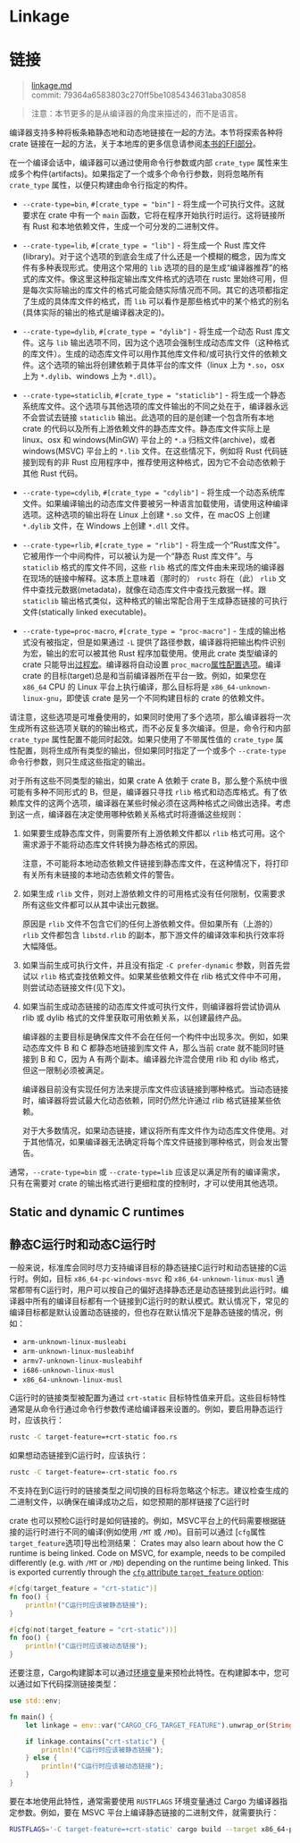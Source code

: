 # Linkage
# 链接

>[linkage.md](https://github.com/rust-lang/reference/blob/master/src/linkage.md)\
>commit: 79364a6583803c270ff5be1085434631aba30858

> 注意：本节更多的是从编译器的角度来描述的，而不是语言。

编译器支持多种将板条箱静态地和动态地链接在一起的方法。本节将探索各种将 crate 链接在一起的方法，关于本地库的更多信息请参阅[本书的FFI部分][ffi]。

[ffi]: ../book/ffi.html

在一个编译会话中，编译器可以通过使用命令行参数或内部 `crate_type` 属性来生成多个构件(artifacts)。如果指定了一个或多个命令行参数，则将忽略所有 `crate_type` 属性，以便只构建由命令行指定的构件。

* `--crate-type=bin`, `#[crate_type = "bin"]` - 将生成一个可执行文件。这就要求在 crate 中有一个 `main` 函数，它将在程序开始执行时运行。这将链接所有 Rust 和本地依赖文件，生成一个可分发的二进制文件。

* `--crate-type=lib`, `#[crate_type = "lib"]` - 将生成一个 Rust 库文件(library)。对于这个选项的到底会生成了什么还是一个模糊的概念，因为库文件有多种表现形式。使用这个常用的 `lib` 选项的目的是生成“编译器推荐”的格式的库文件。像这里这种指定输出库文件格式的选项在 rustc 里始终可用，但是每次实际输出的库文件的格式可能会随实际情况而不同。其它的选项都指定了生成的具体库文件的格式，而 `lib` 可以看作是那些格式中的某个格式的别名(具体实际的输出的格式是编译器决定的)。

* `--crate-type=dylib`, `#[crate_type = "dylib"]` - 将生成一个动态 Rust 库文件。这与 `lib` 输出选项不同，因为这个选项会强制生成动态库文件（这种格式的库文件）。生成的动态库文件可以用作其他库文件和/或可执行文件的依赖文件。这个选项的输出将创建依赖于具体平台的库文件（linux 上为 `*.so`，osx 上为 `*.dylib`、windows 上为 `*.dll`）。

* `--crate-type=staticlib`, `#[crate_type = "staticlib"]` - 将生成一个静态系统库文件。这个选项与其他选项的库文件输出的不同之处在于，编译器永远不会尝试去链接 `staticlib` 输出。此选项的目的是创建一个包含所有本地 crate 的代码以及所有上游依赖文件的静态库文件。静态库文件实际上是 linux、osx 和 windows(MinGW) 平台上的 `*.a` 归档文件(archive)，或者 windows(MSVC) 平台上的 `*.lib` 文件。在这些情况下，例如将 Rust 代码链接到现有的非 Rust 应用程序中，推荐使用这种格式，因为它不会动态依赖于其他 Rust 代码。

* `--crate-type=cdylib`, `#[crate_type = "cdylib"]` - 将生成一个动态系统库文件。如果编译输出的动态库文件要被另一种语言加载使用，请使用这种编译选项。这种选项的输出将在 Linux 上创建 `*.so` 文件，在 macOS 上创建 `*.dylib` 文件，在 Windows 上创建 `*.dll` 文件。

* `--crate-type=rlib`, `#[crate_type = "rlib"]` - 将生成一个“Rust库文件”。它被用作一个中间构件，可以被认为是一个“静态 Rust 库文件”。与 `staticlib` 格式的库文件不同，这些 `rlib` 格式的库文件由未来现场的编译器在现场的链接中解释。这本质上意味着（那时的） `rustc` 将在（此） `rlib` 文件中查找元数据(metadata)，就像在动态库文件中查找元数据一样。跟 `staticlib` 输出格式类似，这种格式的输出常配合用于生成静态链接的可执行文件(statically linked executable)。

* `--crate-type=proc-macro`, `#[crate_type = "proc-macro"]` - 生成的输出格式没有被指定，但是如果通过 `-L` 提供了路径参数，编译器将把输出构件识别为宏，输出的宏可以被其他 Rust 程序加载使用。使用此 crate 类型编译的 crate 只能导出[过程宏][procedural macros]。编译器将自动设置 `proc_macro`[属性配置选项][configuration option]。编译 crate 的目标(target)总是和当前编译器所在平台一致。例如，如果您在 `x86_64` CPU 的 Linux 平台上执行编译，那么目标将是 `x86_64-unknown-linux-gnu`，即使该 crate 是另一个不同构建目标的 crate 的依赖文件。

请注意，这些选项是可堆叠使用的，如果同时使用了多个选项，那么编译器将一次生成所有这些选项关联的的输出格式，而不必反复多次编译。但是，命令行和内部 `crate_type` 属性配置不能同时起效。如果只使用了不带属性值的 `crate_type` 属性配置，则将生成所有类型的输出，但如果同时指定了一个或多个 `--crate-type` 命令行参数，则只生成这些指定的输出。

对于所有这些不同类型的输出，如果 crate A 依赖于 crate B，那么整个系统中很可能有多种不同形式的 B，但是，编译器只寻找 `rlib` 格式和动态库格式。有了依赖库文件的这两个选项，编译器在某些时候必须在这两种格式之间做出选择。考虑到这一点，编译器在决定使用哪种依赖关系格式时将遵循这些规则：

1. 如果要生成静态库文件，则需要所有上游依赖文件都以 `rlib` 格式可用。这个需求源于不能将动态库文件转换为静态格式的原因。

   注意，不可能将本地动态依赖文件链接到静态库文件，在这种情况下，将打印有关所有未链接的本地动态依赖文件的警告。

2. 如果生成 `rlib` 文件，则对上游依赖文件的可用格式没有任何限制，仅需要求所有这些文件都可以从其中读出元数据。

   原因是 `rlib` 文件不包含它们的任何上游依赖文件。但如果所有（上游的） `rlib` 文件都包含 `libstd.rlib` 的副本，那下游文件的编译效率和执行效率将大幅降低。

3. 如果当前生成可执行文件，并且没有指定 `-C prefer-dynamic` 参数，则首先尝试以 `rlib` 格式查找依赖文件。如果某些依赖文件在 rlib 格式文件中不可用，则尝试动态链接文件(见下文)。

4. 如果当前生成动态链接的动态库文件或可执行文件，则编译器将尝试协调从 rlib 或 dylib 格式的文件里获取可用依赖关系，以创建最终产品。

   编译器的主要目标是确保库文件不会在任何一个构件中出现多次。例如，如果动态库文件 B 和 C 都静态地链接到库文件 A，那么当前 crate 就不能同时链接到 B 和 C，因为 A 有两个副本。编译器允许混合使用 rlib 和 dylib 格式，但这一限制必须被满足。

   编译器目前没有实现任何方法来提示库文件应该链接到哪种格式。当动态链接时，编译器将尝试最大化动态依赖，同时仍然允许通过 rlib 格式链接某些依赖。

   对于大多数情况，如果动态链接，建议将所有库文件作为动态库文件使用。对于其他情况，如果编译器无法确定将每个库文件链接到哪种格式，则会发出警告。

通常，`--crate-type=bin` 或 `--crate-type=lib` 应该足以满足所有的编译需求，只有在需要对 crate 的输出格式进行更细粒度的控制时，才可以使用其他选项。

## Static and dynamic C runtimes
## 静态C运行时和动态C运行时

一般来说，标准库会同时尽力支持编译目标的静态链接C运行时和动态链接的C运行时。例如，目标 `x86_64-pc-windows-msvc` 和 `x86_64-unknown-linux-musl` 通常都带有C运行时，用户可以按自己的偏好选择静态还是动态链接到此运行时。编译器中所有的编译目标都有一个链接到C运行时的默认模式。默认情况下，常见的编译目标都是默认设置动态链接的，但也存在默认情况下是静态链接的情况，例如：

* `arm-unknown-linux-musleabi`
* `arm-unknown-linux-musleabihf`
* `armv7-unknown-linux-musleabihf`
* `i686-unknown-linux-musl`
* `x86_64-unknown-linux-musl`

C运行时的链接类型被配置为通过 `crt-static` 目标特性值来开启。这些目标特性通常是从命令行通过命令行参数传递给编译器来设置的。例如，要启用静态运行时，应该执行：

```sh
rustc -C target-feature=+crt-static foo.rs
```

如果想动态链接到C运行时，应该执行：

```sh
rustc -C target-feature=-crt-static foo.rs
```

不支持在到C运行时的链接类型之间切换的目标将忽略这个标志。建议检查生成的二进制文件，以确保在编译成功之后，如您预期的那样链接了C运行时

crate 也可以预检C运行时是如何链接的。例如，MSVC平台上的代码需要根据链接的运行时进行不同的编译(例如使用 `/MT` 或 `/MD`)。目前可以通过 [`cfg`属性 `target_feature`选项]导出检测结果：
Crates may also learn about how the C runtime is being linked. Code on MSVC, for
example, needs to be compiled differently (e.g. with `/MT` or `/MD`) depending
on the runtime being linked. This is exported currently through the
[`cfg` attribute `target_feature` option][`cfg` attribute `target_feature` option]:

```rust
#[cfg(target_feature = "crt-static")]
fn foo() {
    println!("C运行时应该被静态链接");
}

#[cfg(not(target_feature = "crt-static"))]
fn foo() {
    println!("C运行时应该被动态链接");
}
```

还要注意，Cargo构建脚本可以通过[环境变量][cargo]来预检此特性。在构建脚本中，您可以通过如下代码探测链接类型：

```rust
use std::env;

fn main() {
    let linkage = env::var("CARGO_CFG_TARGET_FEATURE").unwrap_or(String::new());

    if linkage.contains("crt-static") {
        println!("C运行时应该被静态链接");
    } else {
        println!("C运行时应该被动态链接");
    }
}
```

[cargo]: https://doc.rust-lang.org/cargo/reference/environment-variables.html#environment-variables-cargo-sets-for-build-scripts

要在本地使用此特性，通常需要使用 `RUSTFLAGS` 环境变量通过 Cargo 为编译器指定参数。例如，要在 MSVC 平台上编译静态链接的二进制文件，就需要执行：

```sh
RUSTFLAGS='-C target-feature=+crt-static' cargo build --target x86_64-pc-windows-msvc
```

[`cfg` attribute `target_feature` option]: conditional-compilation.md#target_feature
[configuration option]: conditional-compilation.md
[procedural macros]: procedural-macros.md

